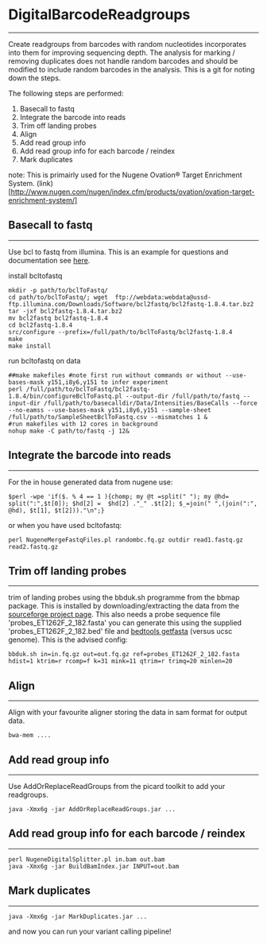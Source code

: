 

# DigitalBarcodeReadgroups
----

Create readgroups from barcodes with random nucleotides incorporates into them for improving sequencing depth. The analysis for marking / removing duplicates does not handle random barcodes and should be modified to include random barcodes in the analysis. This is a git for noting down the steps.

The following steps are performed:

1. Basecall to fastq
2. Integrate the barcode into reads
3. Trim off landing probes
4. Align
5. Add read group info
6. Add read group info for each barcode / reindex
7. Mark duplicates

note:
This is primairly used for the Nugene Ovation® Target Enrichment System.  (link)[http://www.nugen.com/nugen/index.cfm/products/ovation/ovation-target-enrichment-system/]




## Basecall to fastq
----

Use bcl to fastq from illumina. This is an example for questions and documentation see [here](http://support.illumina.com/downloads/bcl2fastq_conversion_software.html). 

install bcltofastq

```
mkdir -p path/to/bclToFastq/
cd path/to/bclToFastq/; wget  ftp://webdata:webdata@ussd-ftp.illumina.com/Downloads/Software/bcl2fastq/bcl2fastq-1.8.4.tar.bz2
tar -jxf bcl2fastq-1.8.4.tar.bz2
mv bcl2fastq bcl2fastq-1.8.4
cd bcl2fastq-1.8.4
src/configure --prefix=/full/path/to/bclToFastq/bcl2fastq-1.8.4
make
make install
```

run bcltofastq on data

```
##make makefiles #note first run without commands or without --use-bases-mask y151,i8y6,y151 to infer experiment
perl /full/path/to/bclToFastq/bcl2fastq-1.8.4/bin/configureBclToFastq.pl --output-dir /full/path/to/fastq --input-dir /full/path/to/basecalldir/Data/Intensities/BaseCalls --force --no-eamss --use-bases-mask y151,i8y6,y151 --sample-sheet /full/path/to/SampleSheetBclToFastq.csv --mismatches 1 &
#run makefiles with 12 cores in background
nohup make -C path/to/fastq -j 12&
```

## Integrate the barcode into reads
---

For the in house generated data from nugene use:

```
$perl -wpe 'if($. % 4 == 1 ){chomp; my @t =split(" "); my @hd= split(":",$t[0]); $hd[2] =  $hd[2] ."_" .$t[2]; $_=join(" ",(join(":", @hd), $t[1], $t[2]))."\n";}
```

or when you have used bcltofastq:

```
perl NugeneMergeFastqFiles.pl randombc.fq.gz outdir read1.fastq.gz read2.fastq.gz
```

## Trim off landing probes
---

trim of landing probes using the bbduk.sh programme from the bbmap package. This is installed by downloading/extracting the data from the [sourceforge project page]( http://sourceforge.net/projects/bbmap/ ). This also needs a probe sequence file 'probes_ET1262F_2_182.fasta' you can generate this using the supplied 'probes_ET1262F_2_182.bed' file and [bedtools getfasta](http://bedtools.readthedocs.org/en/latest/content/tools/getfasta.html) (versus ucsc genome). This is the advised config:
```
bbduk.sh in=in.fq.gz out=out.fq.gz ref=probes_ET1262F_2_182.fasta hdist=1 ktrim=r rcomp=f k=31 mink=11 qtrim=r trimq=20 minlen=20 
```

## Align
---

Align with your favourite aligner storing the data in sam format for output data. 

```
bwa-mem ....
```

## Add read group info
---

Use AddOrReplaceReadGroups from the picard toolkit to add your readgroups. 


```
java -Xmx6g -jar AddOrReplaceReadGroups.jar ...
```

## Add read group info for each barcode / reindex
----



```
perl NugeneDigitalSplitter.pl in.bam out.bam
java -Xmx6g -jar BuildBamIndex.jar INPUT=out.bam

```

## Mark duplicates
---



```
java -Xmx6g -jar MarkDuplicates.jar ...
```

and now you can run your variant calling pipeline!
